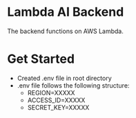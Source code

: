 # Lambda AI Backend

The backend functions on AWS Lambda.

# Get Started

- Created .env file in root directory
- .env file follows the following structure:
  - REGION=XXXXX
  - ACCESS_ID=XXXXX
  - SECRET_KEY=XXXXX
